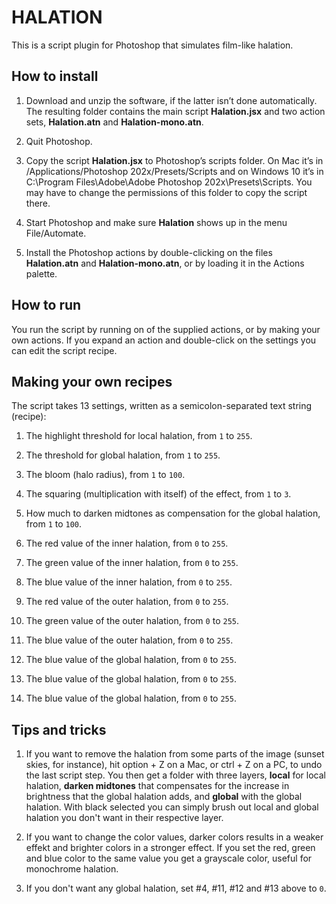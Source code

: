 # HALATION

This is a script plugin for Photoshop that simulates film-like halation.

## How to install

1. Download and unzip the software, if the latter isn’t done automatically. The resulting folder contains the main script **Halation.jsx** and two action sets, **Halation.atn** and **Halation-mono.atn**.

2. Quit Photoshop.

3. Copy the script **Halation.jsx** to Photoshop’s scripts folder. On Mac it’s in /Applications/Photoshop 202x/Presets/Scripts and on Windows 10 it’s in C:\Program Files\Adobe\Adobe Photoshop 202x\Presets\Scripts. You may have to change the permissions of this folder to copy the script there.

4. Start Photoshop and make sure **Halation** shows up in the menu File/Automate.

5. Install the Photoshop actions by double-clicking on the files **Halation.atn** and **Halation-mono.atn**, or by loading it in the Actions palette.

## How to run

You run the script by running on of the supplied actions, or by making your own actions. If you expand an action and double-click on the settings you can edit the script recipe. 

## Making your own recipes

The script takes 13 settings, written as a semicolon-separated text string (recipe):

1. The highlight threshold for local halation, from `1` to `255`.

2. The threshold for global halation, from `1` to `255`. 

2. The bloom (halo radius), from `1` to `100`.

3. The squaring (multiplication with itself) of the effect, from `1` to `3`.

4. How much to darken midtones as compensation for the global halation, from `1` to `100`.

5. The red value of the inner halation, from `0` to `255`.

6. The green value of the inner halation, from `0` to `255`.

7. The blue value of the inner halation, from `0` to `255`.

8. The red value of the outer halation, from `0` to `255`.

9. The green value of the outer halation, from `0` to `255`.

10. The blue value of the outer halation, from `0` to `255`.

11. The blue value of the global halation, from `0` to `255`.

12. The blue value of the global halation, from `0` to `255`.

13. The blue value of the global halation, from `0` to `255`.


## Tips and tricks

1. If you want to remove the halation from some parts of the image (sunset skies, for instance), hit option + Z on a Mac, or ctrl + Z on a PC, to undo the last script step. You then get a folder with three layers, **local** for local halation, **darken midtones** that compensates for the increase in brightness that the global halation adds, and **global** with the global halation. With black selected you can simply brush out local and global halation you don't want in their respective layer.

2. If you want to change the color values, darker colors results in a weaker effekt and brighter colors in a stronger effect. If you set the red, green and blue color to the same value you get a grayscale color, useful for monochrome halation.

3. If you don't want any global halation, set #4, #11, #12 and #13 above to `0`.